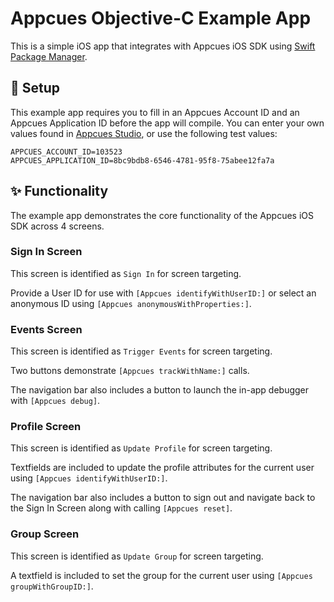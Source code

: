 # Appcues Objective-C Example App

This is a simple iOS app that integrates with Appcues iOS SDK using [Swift Package Manager](https://swift.org/package-manager/).

## 🚀 Setup

This example app requires you to fill in an Appcues Account ID and an Appcues Application ID before the app will compile. You can enter your own values found in [Appcues Studio](https://studio.appcues.com), or use the following test values:

```
APPCUES_ACCOUNT_ID=103523
APPCUES_APPLICATION_ID=8bc9bdb8-6546-4781-95f8-75abee12fa7a
```

## ✨ Functionality

The example app demonstrates the core functionality of the Appcues iOS SDK across 4 screens.

### Sign In Screen

This screen is identified as `Sign In` for screen targeting.

Provide a User ID for use with `[Appcues identifyWithUserID:]` or select an anonymous ID using `[Appcues anonymousWithProperties:]`.

### Events Screen

This screen is identified as `Trigger Events` for screen targeting.

Two buttons demonstrate `[Appcues trackWithName:]` calls.

The navigation bar also includes a button to launch the in-app debugger with `[Appcues debug]`.

### Profile Screen

This screen is identified as `Update Profile` for screen targeting.

Textfields are included to update the profile attributes for the current user using `[Appcues identifyWithUserID:]`.

The navigation bar also includes a button to sign out and navigate back to the Sign In Screen along with calling `[Appcues reset]`.

### Group Screen

This screen is identified as `Update Group` for screen targeting.

A textfield is included to set the group for the current user using `[Appcues groupWithGroupID:]`.
